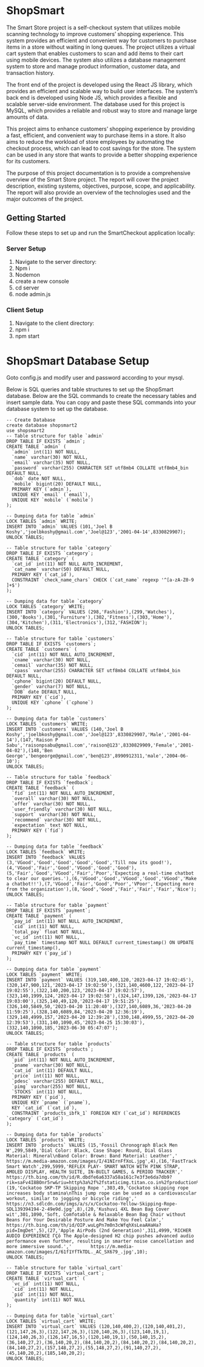 # ShopSmart

The Smart Store project is a self-checkout system that utilizes mobile scanning
technology to improve customers’ shopping experience. This system provides an
efficient and convenient way for customers to purchase items in a store without waiting
in long queues. The project utilizes a virtual cart system that enables customers to scan
and add items to their cart using mobile devices. The system also utilizes a database
management system to store and manage product information, customer data, and
transaction history.

The front end of the project is developed using the React JS library, which provides an
efficient and scalable way to build user interfaces. The system’s back end is developed
using Node JS, which provides a flexible and scalable server-side environment. The
database used for this project is MySQL, which provides a reliable and robust way to
store and manage large amounts of data.

This project aims to enhance customers’ shopping experience by providing a fast,
efficient, and convenient way to purchase items in a store. It also aims to reduce the
workload of store employees by automating the checkout process, which can lead to
cost savings for the store. The system can be used in any store that wants to provide a
better shopping experience for its customers.

The purpose of this project documentation is to provide a comprehensive overview of
the Smart Store project. The report will cover the project description, existing systems,
objectives, purpose, scope, and applicability. The report will also provide an overview
of the technologies used and the major outcomes of the project.

## Getting Started

Follow these steps to set up and run the SmartCheckout application locally:

### Server Setup

1. Navigate to the server directory:
2. Npm i
3. Nodemon
4. create a new console
5. cd server
6. node admin.js

### Client Setup

1. Navigate to the client directory:
2. npm i
3. npm start



# ShopSmart Database Setup

Goto config.js and modify user and password according to your mysql.

Below is SQL queries and table structures to set up the ShopSmart database. Below are the SQL commands to create the necessary tables and insert sample data. You can copy and paste these SQL commands into your database system to set up the database.

```
-- Create Database
create database shopsmart2
use shopsmart2
-- Table structure for table `admin`
DROP TABLE IF EXISTS `admin`;
CREATE TABLE `admin` (
  `admin` int(11) NOT NULL,
  `name` varchar(30) NOT NULL,
  `email` varchar(35) NOT NULL,
  `password` varchar(255) CHARACTER SET utf8mb4 COLLATE utf8mb4_bin DEFAULT NULL,
  `dob` date NOT NULL,
  `mobile` bigint(20) DEFAULT NULL,
  PRIMARY KEY (`admin`),
  UNIQUE KEY `email` (`email`),
  UNIQUE KEY `mobile` (`mobile`)
);

-- Dumping data for table `admin`
LOCK TABLES `admin` WRITE;
INSERT INTO `admin` VALUES (101,'Joel B Koshy','joelbkoshy@gmail.com','Joel@123','2001-04-14',8330829907);
UNLOCK TABLES;

-- Table structure for table `category`
DROP TABLE IF EXISTS `category`;
CREATE TABLE `category` (
  `cat_id` int(11) NOT NULL AUTO_INCREMENT,
  `cat_name` varchar(50) DEFAULT NULL,
  PRIMARY KEY (`cat_id`),
  CONSTRAINT `check_name_chars` CHECK (`cat_name` regexp '^[a-zA-Z0-9 ]+$')
);

-- Dumping data for table `category`
LOCK TABLES `category` WRITE;
INSERT INTO `category` VALUES (298,'Fashion'),(299,'Watches'),(300,'Books'),(301,'Furniture'),(302,'Fitness'),(303,'Home'),(304,'Kitchen'),(311,'Electronics'),(312,'FASHION');
UNLOCK TABLES;

-- Table structure for table `customers`
DROP TABLE IF EXISTS `customers`;
CREATE TABLE `customers` (
  `cid` int(11) NOT NULL AUTO_INCREMENT,
  `cname` varchar(30) NOT NULL,
  `cemail` varchar(35) NOT NULL,
  `cpass` varchar(255) CHARACTER SET utf8mb4 COLLATE utf8mb4_bin DEFAULT NULL,
  `cphone` bigint(20) DEFAULT NULL,
  `gender` varchar(7) NOT NULL,
  `DOB` date DEFAULT NULL,
  PRIMARY KEY (`cid`),
  UNIQUE KEY `cphone` (`cphone`)
);

-- Dumping data for table `customers`
LOCK TABLES `customers` WRITE;
INSERT INTO `customers` VALUES (140,'Joel B Koshy','joelbkoshy@gmail.com','Joel@123',8330829907,'Male','2001-04-14'),(147,'Raison P Sabu','raisonpsabu@gmail.com','raison@123',8330829909,'Female','2001-04-02'),(148,'Ben George','bengeorge@gmail.com','ben@123',8990912311,'male','2004-06-10');
UNLOCK TABLES;

-- Table structure for table `feedback`
DROP TABLE IF EXISTS `feedback`;
CREATE TABLE `feedback` (
  `fid` int(11) NOT NULL AUTO_INCREMENT,
  `overall` varchar(30) NOT NULL,
  `offer` varchar(30) NOT NULL,
  `user_friendly` varchar(30) NOT NULL,
  `support` varchar(30) NOT NULL,
  `recommend` varchar(30) NOT NULL,
  `expectation` text NOT NULL,
  PRIMARY KEY (`fid`)
);

-- Dumping data for table `feedback`
LOCK TABLES `feedback` WRITE;
INSERT INTO `feedback` VALUES (3,'VGood','Good','Good','Good','Good','Till now its good!'),(4,'VGood','Fair','Good','VGood','Good','Good'),(5,'Fair','Good','VGood','Fair','Poor','Expecting a real-time chatbot to clear our queries.'),(6,'VGood','Good','VGood','Good','VGood','Make a chatbot!!'),(7,'VGood','Fair','Good','Poor','VPoor','Expecting more from the organization'),(8,'Good','Good','Fair','Fair','Fair','Nice');
UNLOCK TABLES;

-- Table structure for table `payment`
DROP TABLE IF EXISTS `payment`;
CREATE TABLE `payment` (
  `pay_id` int(11) NOT NULL AUTO_INCREMENT,
  `cid` int(11) NOT NULL,
  `total_pay` float NOT NULL,
  `vc_id` int(11) NOT NULL,
  `pay_time` timestamp NOT NULL DEFAULT current_timestamp() ON UPDATE current_timestamp(),
  PRIMARY KEY (`pay_id`)
);

-- Dumping data for table `payment`
LOCK TABLES `payment` WRITE;
INSERT INTO `payment` VALUES (319,140,400,120,'2023-04-17 19:02:45'),(320,147,900,121,'2023-04-17 19:02:50'),(321,140,4600,122,'2023-04-17 19:02:55'),(322,140,200,123,'2023-04-17 19:02:57'),(323,140,1999,124,'2023-04-17 19:02:58'),(324,147,1399,126,'2023-04-17 19:03:00'),(325,140,49,120,'2023-04-17 19:51:25'),(326,140,5849,50,'2023-04-20 11:20:40'),(327,140,6089,36,'2023-04-20 11:59:25'),(328,140,6089,84,'2023-04-20 12:36:19'),(329,148,4999,157,'2023-04-20 12:39:28'),(330,148,4999,55,'2023-04-20 12:39:53'),(331,140,1090,45,'2023-04-25 15:30:03'),(332,140,1090,185,'2023-06-30 05:47:07');
UNLOCK TABLES;

-- Table structure for table `products`
DROP TABLE IF EXISTS `products`;
CREATE TABLE `products` (
  `pid` int(11) NOT NULL AUTO_INCREMENT,
  `pname` varchar(30) NOT NULL,
  `cat_id` int(11) DEFAULT NULL,
  `price` int(11) NOT NULL,
  `pdesc` varchar(255) DEFAULT NULL,
  `pimg` varchar(255) NOT NULL,
  `STOCKS` int(11) NOT NULL,
  PRIMARY KEY (`pid`),
  UNIQUE KEY `pname` (`pname`),
  KEY `cat_id` (`cat_id`),
  CONSTRAINT `products_ibfk_1` FOREIGN KEY (`cat_id`) REFERENCES `category` (`cat_id`)
);

-- Dumping data for table `products`
LOCK TABLES `products` WRITE;
INSERT INTO `products` VALUES (15,'Fossil Chronograph Black Men W',299,5849,'Dial Color: Black, Case Shape: Round, Dial Glass Material: Mineral\nBand Color: Brown: Band Material: Leather','             https://m.media-amazon.com/images/I/41NIrnFfXoL.jpg',4),(16,'FastTrack Smart Watch',299,5999,'REFLEX PLAY- SMART WATCH WITH PINK STRAP, AMOLED DISPLAY, HEALTH SUITE, IN-BUILT GAMES, & PERIOD TRACKER','    https://th.bing.com/th/id/R.dbdfe6a6337a58a161c7e3f3e6da7db9?rik=saFv4I8BOnr5rw&riu=http%3a%2f%2fstaticimg.titan.co.in%2fproduction%2fIndia%2fFastrack%2fdetail%2fSWD90059PP01.jpg%3fv%3d2&ehk=Lkc%2fKtjDeT8g7fiLg73DdiFJmL9Uphc606CDeP8TC20%3d&risl=&pid=I',4),(19,'Cockatoo SKP-TP Skipping Rope ',303,49,'Cockatoo skipping rope increases body stamina\nThis jump rope can be used as a cardiovascular workout, similar to jogging or bicycle riding','   https://n3.sdlcdn.com/imgs/a/s/x/Cockatoo-Yellow-Skipping-Rope-SDL139394194-2-49e9d.jpg',8),(20,'Kushuvi 4XL Bean Bag Cover wit',301,1090,'Soft, Comfotable & Relaxable Bean Bag Chair without Beans For Your Desirable Posture And Make You Feel Calm','  https://th.bing.com/th/id/OIP.wuLgPn7m0n3cWfqhXsLeaAHaHa?pid=ImgDet',5),(27,'Apple AirPods (2nd Generation)',311,4999,'RICHER AUDIO EXPERIENCE ΓÇô The Apple-designed H2 chip pushes advanced audio performance even further, resulting in smarter noise cancellation and more immersive sound.','       https://m.media-amazon.com/images/I/61f1YfTkTDL._AC_SX679_.jpg',10);
UNLOCK TABLES;

-- Table structure for table `virtual_cart`
DROP TABLE IF EXISTS `virtual_cart`;
CREATE TABLE `virtual_cart` (
  `vc_id` int(11) NOT NULL,
  `cid` int(11) NOT NULL,
  `pid` int(11) NOT NULL,
  `quantity` int(11) NOT NULL
);

-- Dumping data for table `virtual_cart`
LOCK TABLES `virtual_cart` WRITE;
INSERT INTO `virtual_cart` VALUES (120,140,400,2),(120,140,401,2),(121,147,26,3),(122,147,26,3),(120,140,26,3),(123,140,19,1),(124,140,26,3),(126,147,16,5),(120,140,19,1),(50,140,15,2),(36,140,27,2),(36,140,20,2),(84,140,20,2),(84,140,20,2),(84,140,20,2),(84,140,27,2),(157,148,27,2),(55,148,27,2),(91,140,27,2),(45,140,20,2),(185,140,20,2);
UNLOCK TABLES;
```

